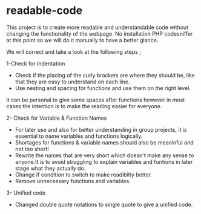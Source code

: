 # readable-code


This project is to create more readable and understandable code without changing the functionality of the webpage.
No installation PHP codesniffer at this point so we will do it manually to have a better glance.

We will correct and take a look at the following steps ;

1-Check for Indentation 

* Check if the placing of the curly brackets are where they should be, like that they are easy to understand on each line.
* Use nesting and spacing for functions and use them on the right level.

It can be personal to give some spaces after functions however in most cases the intention is to make the reading easier for everyone.

2- Check for Variable & Function Names

* For later use and also for better understanding in group projects, it is essential to name variables and functions logically.
* Shortages for functions & variable names should also be meaninful and not too short! 
* Rewrite the names that are very short which doesn't make any sense to anyone.It is to avoid struggling to explain variables and funtions in later stage what they actually do.
* Change if condition to switch to make readibilty better.
* Remove unnecessary functions and variables.



3- Unified code
* Changed double quote notations to single quote to give a unified code.



